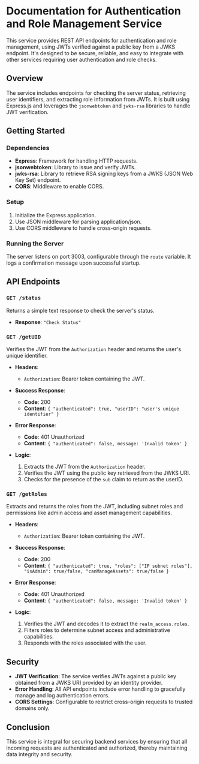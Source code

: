 # Documentation for Authentication and Role Management Service

This service provides REST API endpoints for authentication and role management, using JWTs verified against a public key from a JWKS endpoint. It's designed to be secure, reliable, and easy to integrate with other services requiring user authentication and role checks.

## Overview

The service includes endpoints for checking the server status, retrieving user identifiers, and extracting role information from JWTs. It is built using Express.js and leverages the `jsonwebtoken` and `jwks-rsa` libraries to handle JWT verification.

## Getting Started

### Dependencies

- **Express**: Framework for handling HTTP requests.
- **jsonwebtoken**: Library to issue and verify JWTs.
- **jwks-rsa**: Library to retrieve RSA signing keys from a JWKS (JSON Web Key Set) endpoint.
- **CORS**: Middleware to enable CORS.

### Setup

1. Initialize the Express application.
2. Use JSON middleware for parsing application/json.
3. Use CORS middleware to handle cross-origin requests.

### Running the Server

The server listens on port 3003, configurable through the `route` variable. It logs a confirmation message upon successful startup.

## API Endpoints

### `GET /status`

Returns a simple text response to check the server's status.

- **Response**: `"Check Status"`

### `GET /getUID`

Verifies the JWT from the `Authorization` header and returns the user's unique identifier.

- **Headers**:
  - `Authorization`: Bearer token containing the JWT.

- **Success Response**:
  - **Code**: 200
  - **Content**: `{ "authenticated": true, "userID": "user's unique identifier" }`

- **Error Response**:
  - **Code**: 401 Unauthorized
  - **Content**: `{ "authenticated": false, message: 'Invalid token' }`

- **Logic**:
  1. Extracts the JWT from the `Authorization` header.
  2. Verifies the JWT using the public key retrieved from the JWKS URI.
  3. Checks for the presence of the `sub` claim to return as the userID.

### `GET /getRoles`

Extracts and returns the roles from the JWT, including subnet roles and permissions like admin access and asset management capabilities.

- **Headers**:
  - `Authorization`: Bearer token containing the JWT.

- **Success Response**:
  - **Code**: 200
  - **Content**: `{ "authenticated": true, "roles": ["IP subnet roles"], "isAdmin": true/false, "canManageAssets": true/false }`

- **Error Response**:
  - **Code**: 401 Unauthorized
  - **Content**: `{ "authenticated": false, message: 'Invalid token' }`

- **Logic**:
  1. Verifies the JWT and decodes it to extract the `realm_access.roles`.
  2. Filters roles to determine subnet access and administrative capabilities.
  3. Responds with the roles associated with the user.

## Security

- **JWT Verification**: The service verifies JWTs against a public key obtained from a JWKS URI provided by an identity provider.
- **Error Handling**: All API endpoints include error handling to gracefully manage and log authentication errors.
- **CORS Settings**: Configurable to restrict cross-origin requests to trusted domains only.

## Conclusion

This service is integral for securing backend services by ensuring that all incoming requests are authenticated and authorized, thereby maintaining data integrity and security.


